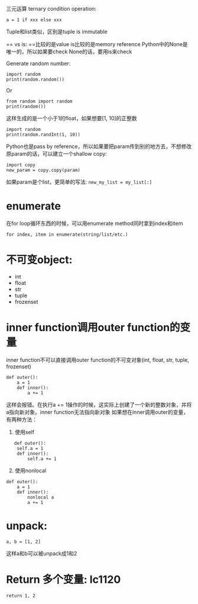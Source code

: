 三元运算 ternary condition operation:

`
a = 1 if xxx else xxx
`

Tuple和list类似，区别是tuple is immutable

== vs is:
==比较的是value
is比较的是memory reference
Python中的None是唯一的，所以如果要check None的话，要用is来check

Generate random number:
```
import random
print(random.random())
```
Or 
```
from random import random
print(random())
```
这样生成的是一个小于1的float，如果想要[1, 10]的正整数
```
import random
print(random.randInt(1, 10))
```

Python也是pass by reference，所以如果要把param传到别的地方去，不想修改原param的话，可以建立一个shallow copy: 
```
import copy
new_param = copy.copy(param)
```
如果param是个list，更简单的写法: `new_my_list = my_list[:]`

# enumerate
在for loop循环东西的时候，可以用enumerate method同时拿到index和item
```
for index, item in enumerate(string/list/etc.)
```
# 不可变object:
- int
- float
- str
- tuple
- frozenset

# inner function调用outer function的变量
inner function不可以直接调用outer function的不可变对象(int, float, str, tuple, frozenset)
```
def outer():
    a = 1
    def inner():
        a += 1
```
这样会报错。在执行a += 1操作的时候，这实际上创建了一个新的整数对象，并将a指向新对象。inner function无法指向新对象
如果想在inner调用outer的变量，有两种方法：
1. 使用self
```
   def outer():
    self.a = 1
    def inner():
        self.a += 1
```
2. 使用nonlocal
```
def outer():
    a = 1
    def inner():
        nonlocal a
        a += 1
```
# unpack:
```
a, b = [1, 2]
```
这样a和b可以被unpack成1和2
# Return 多个变量: lc1120
```return 1, 2```
